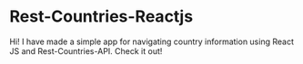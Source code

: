 # Rest-Countries-Reactjs
Hi! I have made a simple app for navigating country information using React JS and Rest-Countries-API. Check it out!

